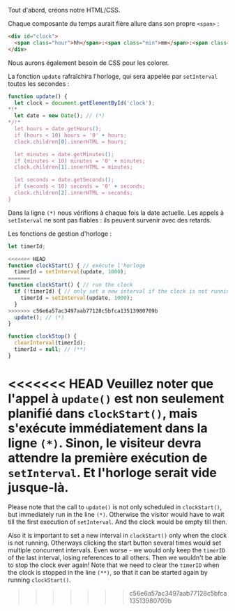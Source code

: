 Tout d'abord, créons notre HTML/CSS.

Chaque composante du temps aurait fière allure dans son propre `<span>` :

```html
<div id="clock">
  <span class="hour">hh</span>:<span class="min">mm</span>:<span class="sec">ss</span>
</div>
```

Nous aurons également besoin de CSS pour les colorer.

La fonction `update` rafraîchira l'horloge, qui sera appelée par `setInterval` toutes les secondes :

```js
function update() {
  let clock = document.getElementById('clock');
*!*
  let date = new Date(); // (*)
*/!*
  let hours = date.getHours();
  if (hours < 10) hours = '0' + hours;
  clock.children[0].innerHTML = hours;

  let minutes = date.getMinutes();
  if (minutes < 10) minutes = '0' + minutes;
  clock.children[1].innerHTML = minutes;

  let seconds = date.getSeconds();
  if (seconds < 10) seconds = '0' + seconds;
  clock.children[2].innerHTML = seconds;
}
```

Dans la ligne `(*)` nous vérifions à chaque fois la date actuelle. Les appels à `setInterval` ne sont pas fiables : ils peuvent survenir avec des retards.

Les fonctions de gestion d'horloge :

```js
let timerId;

<<<<<<< HEAD
function clockStart() { // exécute l'horloge
  timerId = setInterval(update, 1000);
=======
function clockStart() { // run the clock  
  if (!timerId) { // only set a new interval if the clock is not running
    timerId = setInterval(update, 1000);
  }
>>>>>>> c56e6a57ac3497aab77128c5bfca13513980709b
  update(); // (*)
}

function clockStop() {
  clearInterval(timerId);
  timerId = null; // (**)
}
```

<<<<<<< HEAD
Veuillez noter que l'appel à `update()` est non seulement planifié dans `clockStart()`, mais s'exécute immédiatement dans la ligne `(*)`. Sinon, le visiteur devra attendre la première exécution de `setInterval`. Et l'horloge serait vide jusque-là.
=======
Please note that the call to `update()` is not only scheduled in `clockStart()`, but immediately run in the line `(*)`. Otherwise the visitor would have to wait till the first execution of `setInterval`. And the clock would be empty till then.

Also it is important to set a new interval in `clockStart()` only when the clock is not running. Otherways clicking the start button several times would set multiple concurrent intervals. Even worse - we would only keep the `timerID` of the last interval, losing references to all others. Then we wouldn't be able to stop the clock ever again! Note that we need to clear the `timerID` when the clock is stopped in the line `(**)`, so that it can be started again by running `clockStart()`.
>>>>>>> c56e6a57ac3497aab77128c5bfca13513980709b
